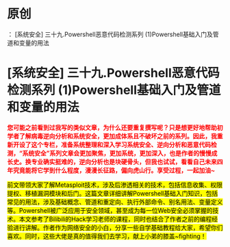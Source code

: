 # 原创
：  [系统安全] 三十九.Powershell恶意代码检测系列 (1)Powershell基础入门及管道和变量的用法

# [系统安全] 三十九.Powershell恶意代码检测系列 (1)Powershell基础入门及管道和变量的用法

<font color="red">**您可能之前看到过我写的类似文章，为什么还要重复撰写呢？只是想更好地帮助初学者了解病毒逆向分析和系统安全，更加成体系且不破坏之前的系列。因此，我重新开设了这个专栏，准备系统整理和深入学习系统安全、逆向分析和恶意代码检测，“系统安全”系列文章会更加聚焦，更加系统，更加深入，也是作者的慢慢成长史。换专业确实挺难的，逆向分析也是块硬骨头，但我也试试，看看自己未来四年究竟能将它学到什么程度，漫漫长征路，偏向虎山行。享受过程，一起加油~**</font>

<mark>前文带领大家了解Metasploit技术，涉及后渗透相关的技术，包括信息收集、权限提权、移植漏洞模块和后门。这篇文章详细讲解Powershell基础入门知识，包括常见的用法，涉及基础概念、管道和重定向、执行外部命令、别名用法、变量定义等。Powershell被广泛应用于安全领域，甚至成为每一位Web安全必须掌握的技术。本文参考了Bilibili的Hack学习老师的课程，同时也结合了作者之前的编程经验进行讲解。作者作为网络安全的小白，分享一些自学基础教程给大家，希望你们喜欢。同时，这些大佬是真的值得我们去学习，献上小弟的膝盖~fighting！</mark>
